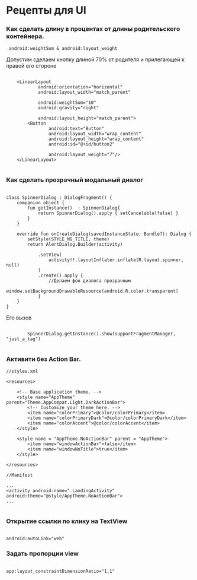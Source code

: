 # Рецепты для UI

### Как сделать длину в процентах от длины родительского контейнера.

``` android:weightSum & android:layout_weight```

Допустим сделаем кнопку длиной 70% от родителя и прилегающей к правой его стороне

```

    <LinearLayout
            android:orientation="horizontal"
            android:layout_width="match_parent"

            android:weightSum="10"
            android:gravity="right"

            android:layout_height="match_parent">
        <Button
                android:text="Button"
                android:layout_width="wrap_content"
                android:layout_height="wrap_content"
                android:id="@+id/button2"

                android:layout_weight="7"/>
    </LinearLayout>


```

### Как сделать прозрачный модальный диалог

```

class SpinnerDialog : DialogFragment() {
    companion object {
        fun getInstance()  : SpinnerDialog{
            return SpinnerDialog().apply { setCancelable(false) }
        }
    }

    override fun onCreateDialog(savedInstanceState: Bundle?): Dialog {
        setStyle(STYLE_NO_TITLE, theme)
        return AlertDialog.Builder(activity)

            .setView(
                activity!!.layoutInflater.inflate(R.layout.spinner, null)
            )
            .create().apply {
                //Делаем фон диалога прозрачным
                window.setBackgroundDrawableResource(android.R.color.transparent)
            }
    }
}

```

Его вызов

```

        SpinnerDialog.getInstance().show(supportFragmentManager, "just_a_tag")
		
```

### Активити без Action Bar.

```
//styles.xml

<resources>

    <!-- Base application theme. -->
    <style name="AppTheme" parent="Theme.AppCompat.Light.DarkActionBar">
        <!-- Customize your theme here. -->
        <item name="colorPrimary">@color/colorPrimary</item>
        <item name="colorPrimaryDark">@color/colorPrimaryDark</item>
        <item name="colorAccent">@color/colorAccent</item>
    </style>

    <style name = "AppTheme.NoActionBar" parent = "AppTheme">
        <item name="windowActionBar">false</item>
        <item name="windowNoTitle">true</item>
    </style>

</resources>

//Manifest

...
<activity android:name=".LandingActivity" android:theme="@style/AppTheme.NoActionBar"> 
...


```

### Открытие ссылки по клику на TextView

```

android:autoLink="web"

```


### Задать пропорции view


```

app:layout_constraintDimensionRatio="1,1"

```
